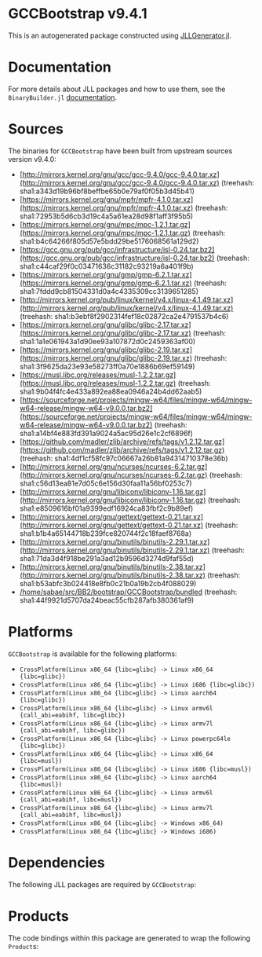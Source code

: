 # GCCBootstrap v9.4.1
This is an autogenerated package constructed using [JLLGenerator.jl](https://github.com/JuliaPackaging/BinaryBuilder2.jl/tree/main/JLLGenerator.jl).

# Documentation
For more details about JLL packages and how to use them, see the `BinaryBuilder.jl` [documentation](https://docs.binarybuilder.org/stable/jll/).

# Sources
The binaries for `GCCBootstrap` have been built from upstream sources version v9.4.0:

 - [http://mirrors.kernel.org/gnu/gcc/gcc-9.4.0/gcc-9.4.0.tar.xz](http://mirrors.kernel.org/gnu/gcc/gcc-9.4.0/gcc-9.4.0.tar.xz) (treehash: sha1:a343d19b96bf8beffbe65b0e79af0f05b3d45b41)
 - [https://mirrors.kernel.org/gnu/mpfr/mpfr-4.1.0.tar.xz](https://mirrors.kernel.org/gnu/mpfr/mpfr-4.1.0.tar.xz) (treehash: sha1:72953b5d6cb3d19c4a5a61ea28d98f1aff3f95b5)
 - [https://mirrors.kernel.org/gnu/mpc/mpc-1.2.1.tar.gz](https://mirrors.kernel.org/gnu/mpc/mpc-1.2.1.tar.gz) (treehash: sha1:b4c64266f805d57e5bdd29be5176068561a129d2)
 - [https://gcc.gnu.org/pub/gcc/infrastructure/isl-0.24.tar.bz2](https://gcc.gnu.org/pub/gcc/infrastructure/isl-0.24.tar.bz2) (treehash: sha1:c44caf29f0c03471636c31182c93219a6a401f9b)
 - [https://mirrors.kernel.org/gnu/gmp/gmp-6.2.1.tar.xz](https://mirrors.kernel.org/gnu/gmp/gmp-6.2.1.tar.xz) (treehash: sha1:7fddd9cb81504331d0a4c4335309cc3139651285)
 - [http://mirrors.kernel.org/pub/linux/kernel/v4.x/linux-4.1.49.tar.xz](http://mirrors.kernel.org/pub/linux/kernel/v4.x/linux-4.1.49.tar.xz) (treehash: sha1:b3ebf8f2902314fef18c02872ca2e4791537b4c6)
 - [https://mirrors.kernel.org/gnu/glibc/glibc-2.17.tar.xz](https://mirrors.kernel.org/gnu/glibc/glibc-2.17.tar.xz) (treehash: sha1:1a1e061943a1d90ee93a107872d0c2459363af00)
 - [https://mirrors.kernel.org/gnu/glibc/glibc-2.19.tar.xz](https://mirrors.kernel.org/gnu/glibc/glibc-2.19.tar.xz) (treehash: sha1:3f9625da23e93e58273ff0a70e1886b69ef59149)
 - [https://musl.libc.org/releases/musl-1.2.2.tar.gz](https://musl.libc.org/releases/musl-1.2.2.tar.gz) (treehash: sha1:9b04f4fc4e433a892ea88ea0946a24b4dd62aab5)
 - [https://sourceforge.net/projects/mingw-w64/files/mingw-w64/mingw-w64-release/mingw-w64-v9.0.0.tar.bz2](https://sourceforge.net/projects/mingw-w64/files/mingw-w64/mingw-w64-release/mingw-w64-v9.0.0.tar.bz2) (treehash: sha1:a14bf4e883fd391a9024a5ac95d26e1c2cf6896f)
 - [https://github.com/madler/zlib/archive/refs/tags/v1.2.12.tar.gz](https://github.com/madler/zlib/archive/refs/tags/v1.2.12.tar.gz) (treehash: sha1:4df1cf58fc97c06667a26b81a94314710378e36b)
 - [http://mirrors.kernel.org/gnu/ncurses/ncurses-6.2.tar.gz](http://mirrors.kernel.org/gnu/ncurses/ncurses-6.2.tar.gz) (treehash: sha1:c56d13ea81e7d05c6e156d30faa11a56bf0253c7)
 - [http://mirrors.kernel.org/gnu/libiconv/libiconv-1.16.tar.gz](http://mirrors.kernel.org/gnu/libiconv/libiconv-1.16.tar.gz) (treehash: sha1:e8509616bf01a9399edf16924ca83fbf2c9b89ef)
 - [http://mirrors.kernel.org/gnu/gettext/gettext-0.21.tar.xz](http://mirrors.kernel.org/gnu/gettext/gettext-0.21.tar.xz) (treehash: sha1:b1b4a65144718b239fce820744f2c18faef8768a)
 - [http://mirrors.kernel.org/gnu/binutils/binutils-2.29.1.tar.xz](http://mirrors.kernel.org/gnu/binutils/binutils-2.29.1.tar.xz) (treehash: sha1:71da3d4f918be291a3ad12b9596d3274d9faf55d)
 - [http://mirrors.kernel.org/gnu/binutils/binutils-2.38.tar.xz](http://mirrors.kernel.org/gnu/binutils/binutils-2.38.tar.xz) (treehash: sha1:b53abfc3b024418e8fb0c21b0a19b2cb4f088029)
 - [/home/sabae/src/BB2/bootstrap/GCCBootstrap/bundled](/home/sabae/src/BB2/bootstrap/GCCBootstrap/bundled) (treehash: sha1:44f9921d5707da24beac55cfb287afb380361af9)
# Platforms

`GCCBootstrap` is available for the following platforms:

 - `CrossPlatform(Linux x86_64 {libc=glibc} -> Linux x86_64 {libc=glibc})`
 - `CrossPlatform(Linux x86_64 {libc=glibc} -> Linux i686 {libc=glibc})`
 - `CrossPlatform(Linux x86_64 {libc=glibc} -> Linux aarch64 {libc=glibc})`
 - `CrossPlatform(Linux x86_64 {libc=glibc} -> Linux armv6l {call_abi=eabihf, libc=glibc})`
 - `CrossPlatform(Linux x86_64 {libc=glibc} -> Linux armv7l {call_abi=eabihf, libc=glibc})`
 - `CrossPlatform(Linux x86_64 {libc=glibc} -> Linux powerpc64le {libc=glibc})`
 - `CrossPlatform(Linux x86_64 {libc=glibc} -> Linux x86_64 {libc=musl})`
 - `CrossPlatform(Linux x86_64 {libc=glibc} -> Linux i686 {libc=musl})`
 - `CrossPlatform(Linux x86_64 {libc=glibc} -> Linux aarch64 {libc=musl})`
 - `CrossPlatform(Linux x86_64 {libc=glibc} -> Linux armv6l {call_abi=eabihf, libc=musl})`
 - `CrossPlatform(Linux x86_64 {libc=glibc} -> Linux armv7l {call_abi=eabihf, libc=musl})`
 - `CrossPlatform(Linux x86_64 {libc=glibc} -> Windows x86_64)`
 - `CrossPlatform(Linux x86_64 {libc=glibc} -> Windows i686)`
# Dependencies
The following JLL packages are required by `GCCBootstrap`:

# Products

The code bindings within this package are generated to wrap the following `Product`s:
<TODO>

